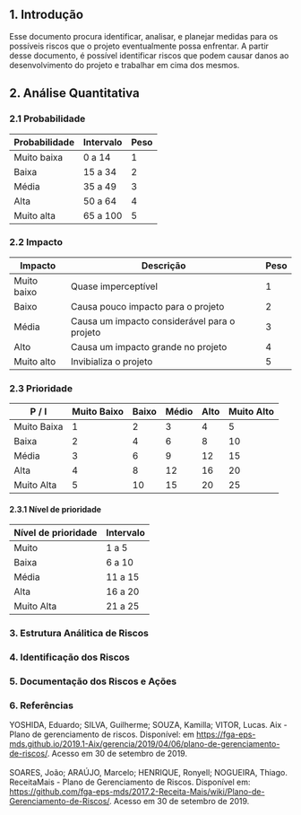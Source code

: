 ## 1. Introdução

Esse documento procura identificar, analisar, e planejar medidas para os possíveis riscos que o projeto eventualmente possa enfrentar. A partir desse documento, é possível identificar riscos que podem causar danos ao desenvolvimento do projeto e trabalhar em cima dos mesmos.

## 2. Análise Quantitativa

### 2.1 Probabilidade

|Probabilidade|Intervalo|Peso|
|----|---|---|
|Muito baixa|0 a 14|1|
|Baixa|15 a 34|2|
|Média|35 a 49|3|
|Alta|50 a 64|4|
|Muito alta|65 a 100|5|

### 2.2 Impacto

|Impacto|Descrição|Peso|
|---|---|---|
|Muito baixo|Quase imperceptível|1|
|Baixo|Causa pouco impacto para o projeto|2|
|Média|Causa um impacto considerável para o projeto|3|
|Alto|Causa um impacto grande no projeto|4|
|Muito alto|Invibializa o projeto|5|

### 2.3 Prioridade


|**P / I**    |Muito Baixo|Baixo|Médio|Alto|Muito Alto|
|-------------| ------| -------| ------- |------ |-------|
|Muito Baixa |1       |2      |3       |4      |5|
|Baixa       |2       |4      |6       |8      |10|
|Média       |3       |6      |9       |12     |15|
|Alta        |4       |8      |12      |16     |20|
|Muito Alta  |5       |10     |15      |20     |25|

#### 2.3.1 Nível de prioridade

|Nível de prioridade|Intervalo|
|----|----|
|Muito|1 a 5|
|Baixa|6 a 10|
|Média|11 a 15|
|Alta|16 a 20|
|Muito Alta|21 a 25|

### 3. Estrutura Análitica de Riscos

### 4. Identificação dos Riscos

### 5. Documentação dos Riscos e Ações

### 6. Referências

YOSHIDA, Eduardo; SILVA, Guilherme; SOUZA, Kamilla; VITOR, Lucas. Aix - Plano de gerenciamento de riscos. Disponível: em https://fga-eps-mds.github.io/2019.1-Aix/gerencia/2019/04/06/plano-de-gerenciamento-de-riscos/. Acesso em 30 de setembro de 2019.
<br/><br/>
SOARES, João; ARAÚJO, Marcelo; HENRIQUE, Ronyell; NOGUEIRA, Thiago. ReceitaMais - Plano de Gerenciamento de Riscos. Disponível em: https://github.com/fga-eps-mds/2017.2-Receita-Mais/wiki/Plano-de-Gerenciamento-de-Riscos/. Acesso em 30 de setembro de 2019.
